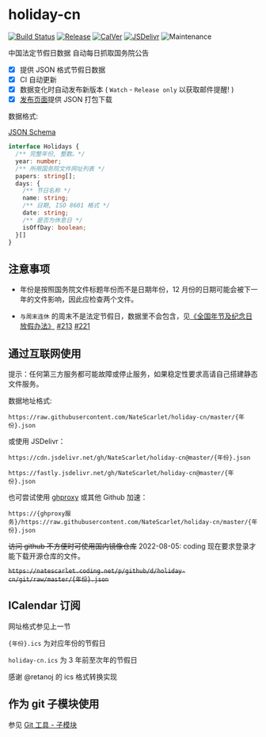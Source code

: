 # holiday-cn

[![Build Status](https://github.com/NateScarlet/holiday-cn/workflows/CI/badge.svg)](https://github.com/NateScarlet/holiday-cn/actions)
[![Release](https://img.shields.io/github/release/NateScarlet/holiday-cn.svg)](https://github.com/NateScarlet/holiday-cn/releases/latest)
[![CalVer](https://img.shields.io/badge/calver-YYYY.0M.0D-22bfda.svg)](http://calver.org)
[![JSDelivr](https://data.jsdelivr.com/v1/package/gh/NateScarlet/holiday-cn/badge?style=rounded)](https://www.jsdelivr.com/package/gh/NateScarlet/holiday-cn)
![Maintenance](https://img.shields.io/maintenance/yes/2025.svg)

中国法定节假日数据 自动每日抓取国务院公告

- [x] 提供 JSON 格式节假日数据
- [x] CI 自动更新
- [x] 数据变化时自动发布新版本 ( `Watch` - `Release only` 以获取邮件提醒! )
- [x] [发布页面]提供 JSON 打包下载

数据格式:

[JSON Schema](./schema.json)

```TypeScript
interface Holidays {
  /** 完整年份, 整数。*/
  year: number;
  /** 所用国务院文件网址列表 */
  papers: string[];
  days: {
    /** 节日名称 */
    name: string;
    /** 日期, ISO 8601 格式 */
    date: string;
    /** 是否为休息日 */
    isOffDay: boolean;
  }[]
}
```

## 注意事项

- 年份是按照国务院文件标题年份而不是日期年份，12 月份的日期可能会被下一年的文件影响，因此应检查两个文件。

- `与周末连休` 的周末不是法定节假日，数据里不会包含，见[《全国年节及纪念日放假办法》](https://www.gov.cn/zhengce/content/202411/content_6986380.htm) [#213](https://github.com/NateScarlet/holiday-cn/issues/213#issuecomment-1869546011) [#221](https://github.com/NateScarlet/holiday-cn/issues/221)

## 通过互联网使用

提示：任何第三方服务都可能故障或停止服务，如果稳定性要求高请自己搭建静态文件服务。

数据地址格式:

`https://raw.githubusercontent.com/NateScarlet/holiday-cn/master/{年份}.json`

或使用 JSDelivr：

`https://cdn.jsdelivr.net/gh/NateScarlet/holiday-cn@master/{年份}.json`

`https://fastly.jsdelivr.net/gh/NateScarlet/holiday-cn@master/{年份}.json`

也可尝试使用 [ghproxy](https://github.com/hunshcn/gh-proxy) 或其他 Github 加速：

`https://{ghproxy服务}/https://raw.githubusercontent.com/NateScarlet/holiday-cn/master/{年份}.json`

~~访问 github 不方便时可使用国内镜像仓库~~ 2022-08-05: coding 现在要求登录才能下载开源仓库的文件。

~~`https://natescarlet.coding.net/p/github/d/holiday-cn/git/raw/master/{年份}.json`~~

## ICalendar 订阅

网址格式参见上一节

`{年份}.ics` 为对应年份的节假日

`holiday-cn.ics` 为 3 年前至次年的节假日

感谢 @retanoj 的 ics 格式转换实现

## 作为 git 子模块使用

参见 [Git 工具 - 子模块](https://git-scm.com/book/zh/v2/Git-%E5%B7%A5%E5%85%B7-%E5%AD%90%E6%A8%A1%E5%9D%97)

[发布页面]: https://github.com/NateScarlet/holiday-cn/releases
